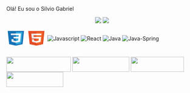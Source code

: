  Olá! Eu sou o Silvio Gabriel 

<div align="center">
  <img height="200em" src="https://github-readme-stats.vercel.app/api?username=silviogabrielGS&show_icons=true&theme=dark&include_all_commits=true&count_private=true"/>
  <img height="200em" src="https://github-readme-stats.vercel.app/api/top-langs/?username=silviogabrielGS&layout=donut-vertical&theme=dark"/>
</div>



<div style="display: inline_block">
 <br>
 <img align="center" alt="CSS" height="40" width="50" src="https://raw.githubusercontent.com/devicons/devicon/master/icons/css3/css3-original.svg">
 <img align="center" alt="HTML" height="40" width="50" src="https://raw.githubusercontent.com/devicons/devicon/master/icons/html5/html5-original.svg">
 <img align="center" alt="Javascript" height="40" width="50" src="https://cdn.jsdelivr.net/gh/devicons/devicon/icons/javascript/javascript-original.svg"/>
 <img align="center" alt="React" height="40" width="50" src="https://cdn.jsdelivr.net/gh/devicons/devicon/icons/react/react-original.svg"/>
 <img align="center" alt="Java" height="40" width="50" src="https://cdn.jsdelivr.net/gh/devicons/devicon/icons/java/java-original.svg"/>
 <img align="center" alt="Java-Spring" height="40" width="50" src="https://cdn.jsdelivr.net/gh/devicons/devicon/icons/spring/spring-original.svg"/>
</div>

##

<div>
  <a href="https://www.instagram.com/_silviogabriel_/"><img align="center" height="40" width="170" src="https://img.shields.io/badge/Instagram-E4405F?style=for-the-badge&logo=instagram&logoColor=white"/></a>
  <a href="https://www.linkedin.com/in/silvio-gabriel-992b8622b/"><img align="center" height="40" width="150" src="https://img.shields.io/badge/LinkedIn-0077B5?style=for-the-badge&logo=linkedin&logoColor=white"/></a>
  <a href="mailto:silviogabrielgsantana@gmail.com" ><img align="center" height="40" width="140" src="https://img.shields.io/badge/Gmail-D14836?style=for-the-badge&logo=gmail&logoColor=white"/></a>
  <a href="https://www.facebook.com/profile.php?id=100011678854769" ><img align="center" height="40" width="150" src="https://img.shields.io/badge/Facebook-1877F2?style=for-the-badge&logo=facebook&logoColor=white"/></a>
</div>




<!--
**silviogabrielGS/silviogabrielGS** is a ✨ _special_ ✨ repository because its `README.md` (this file) appears on your GitHub profile.

Here are some ideas to get you started:

- 🔭 I’m currently working on ...
- 🌱 I’m currently learning ...
- 👯 I’m looking to collaborate on ...
- 🤔 I’m looking for help with ...
- 💬 Ask me about ...
- 📫 How to reach me: ...
- 😄 Pronouns: ...
- ⚡ Fun fact: ...
-->
